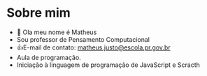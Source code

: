 # Sobre mim 
- 👋 Ola meu nome é Matheus 
- Sou professor de Pensamento Computacional 
- 👍E-mail de contato: matheus.justo@escola.pr.gov.br
-  Aula de programação. 
-  Iniciação à linguagem de programação de JavaScript e Scracth


<!---
20profmatheus/20profmatheus is a ✨ special ✨ repository because its `README.md` (this file) appears on your GitHub profile.
You can click the Preview link to take a look at your changes.
--->
